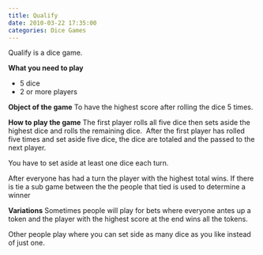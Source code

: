 ```yaml
---
title: Qualify
date: 2010-03-22 17:35:00
categories: Dice Games
---
```

Qualify is a dice game.

<strong>What you need to play</strong>
<ul>
	<li>5 dice</li>
	<li>2 or more players</li>
</ul>
<strong>Object of the game</strong>
To have the highest score after rolling the dice 5 times.

<strong>How to play the game</strong>
The first player rolls all five dice then sets aside the highest dice and rolls the remaining dice.  After the first player has rolled five times and set aside five dice, the dice are totaled and the passed to the next player.

You have to set aside at least one dice each turn.

After everyone has had a turn the player with the highest total wins.
If there is tie a sub game between the the people that tied is used to determine a winner

<strong>Variations</strong>
Sometimes people will play for bets where everyone antes up a token and the player with the highest score at the end wins all the tokens.

Other people play where you can set side as many dice as you like instead of just one.
